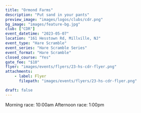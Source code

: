 ```yaml
---
title: "Ormond Farms"
description: "Put sand in your pants"
preview_image: "images/logos/clubs/cdr.png"
bg_image: "images/feature-bg.jpg"
club: ["CDR"]
event_datetime: "2023-05-07"
location: "161 Hesstown Rd, Millville, NJ"
event_type: "Hare Scramble"
event_series: "Hare Scramble Series"
event_format: "Hare Scramble"
closed_course: "Yes"
gate_fee: "$10"
flyer: "images/events/flyers/23-hs-cdr-flyer.png"
attachments:
    - label: Flyer
      filepath: "images/events/flyers/23-hs-cdr-flyer.png"

draft: false
---
```


Morning race: 10:00am
Afternoon race: 1:00pm